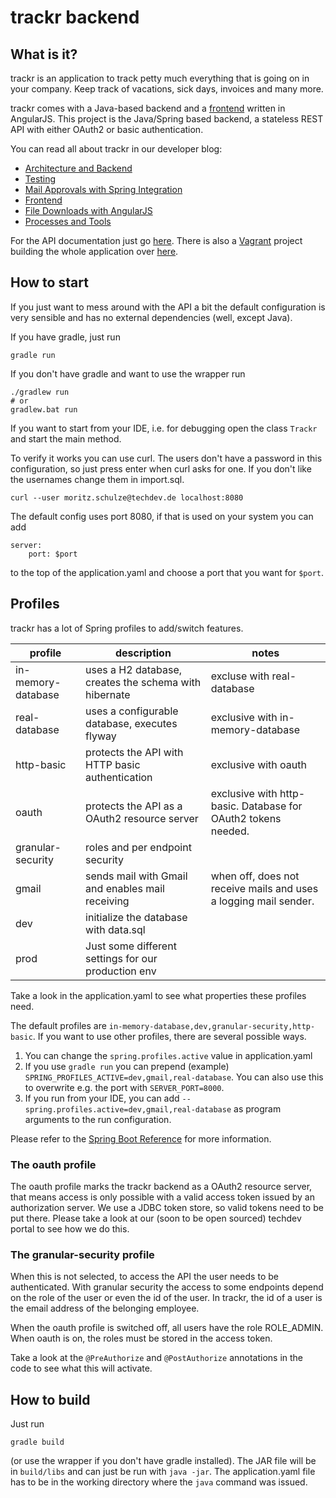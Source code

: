 trackr backend
==============

What is it?
-------------
trackr is an application to track petty much everything that is going on in your company.
Keep track of vacations, sick days, invoices and many more.

trackr comes with a Java-based backend and a [frontend](https://github.com/techdev-solutions/trackr-frontend) written in AngularJS. This project is the Java/Spring based
backend, a stateless REST API with either OAuth2 or basic authentication.

You can read all about trackr in our developer blog:

* [Architecture and Backend](http://blog.techdev.de/trackr-an-angularjs-app-with-a-java-8-backend-part-i/)
* [Testing](http://blog.techdev.de/testing-a-secured-spring-data-rest-service-with-java-8-and-mockmvc/)
* [Mail Approvals with Spring Integration](http://blog.techdev.de/mail-approvals-with-spring-integration/)
* [Frontend](http://blog.techdev.de/trackr-an-angularjs-app-with-a-java-8-backend-part-ii/)
* [File Downloads with AngularJS](http://blog.techdev.de/an-angularjs-directive-to-download-pdf-files/)
* [Processes and Tools](http://blog.techdev.de/trackr-an-angularjs-app-with-a-java-8-backend-part-iii/)

For the API documentation just go [here](http://techdev-solutions.github.io/trackr-api-documentation/getting_started.html).
There is also a [Vagrant](https://www.vagrantup.com/) project building the whole application over [here](https://github.com/techdev-solutions/trackr-vagrant).

How to start
------------
If you just want to mess around with the API a bit the default configuration is very sensible and has no external dependencies (well, except Java).

If you have gradle, just run

    gradle run

If you don't have gradle and want to use the wrapper run

    ./gradlew run
    # or
    gradlew.bat run

If you want to start from your IDE, i.e. for debugging open the class `Trackr` and start the main method.

To verify it works you can use curl. The users don't have a password in this configuration, so just press enter when curl asks for one. If you don't like the usernames
change them in import.sql.

    curl --user moritz.schulze@techdev.de localhost:8080

The default config uses port 8080, if that is used on your system you can add

    server:
        port: $port

to the top of the application.yaml and choose a port that you want for `$port`.

Profiles
--------
trackr has a lot of Spring profiles to add/switch features.

| profile            | description                                                | notes                                                            |
|--------------------|------------------------------------------------------------|------------------------------------------------------------------|
| in-memory-database | uses a H2 database, creates the schema with hibernate      | excluse with real-database                                       |
| real-database      | uses a configurable database, executes flyway              | exclusive with in-memory-database                                |
| http-basic         | protects the API with HTTP basic authentication            | exclusive with oauth                                             |
| oauth              | protects the API as a OAuth2 resource server               | exclusive with http-basic. Database for OAuth2 tokens needed.    |
| granular-security  | roles and per endpoint security                            |                                                                  |
| gmail              | sends mail with Gmail and enables mail receiving           | when off, does not receive mails and uses a logging mail sender. |
| dev                | initialize the database with data.sql                      |                                                                  |
| prod               | Just some different settings for our production env        |                                                                  |

Take a look in the application.yaml to see what properties these profiles need.

The default profiles are `in-memory-database,dev,granular-security,http-basic`. If you want to use other profiles, there are several possible ways.
1. You can change the `spring.profiles.active` value in application.yaml
2. If you use `gradle run` you can prepend (example) `SPRING_PROFILES_ACTIVE=dev,gmail,real-database`. You can also use this to overwrite e.g. the port with `SERVER_PORT=8000`.
3. If you run from your IDE, you can add `--spring.profiles.active=dev,gmail,real-database` as program arguments to the run configuration.

Please refer to the [Spring Boot Reference](http://docs.spring.io/spring-boot/docs/current/reference/htmlsingle/) for more information.

### The oauth profile
The oauth profile marks the trackr backend as a OAuth2 resource server, that means access is only possible with a valid access token issued by an authorization server. We use a
JDBC token store, so valid tokens need to be put there. Please take a look at our (soon to be open sourced) techdev portal to see how we do this.


### The granular-security profile
When this is not selected, to access the API the user needs to be authenticated. With granular security the access to some endpoints depend on the role of the user or even the
id of the user. In trackr, the id of a user is the email address of the belonging employee.

When the oauth profile is switched off, all users have the role ROLE_ADMIN. When oauth is on, the roles must be stored in the access token.

Take a look at the `@PreAuthorize` and `@PostAuthorize` annotations in the code to see what this will activate.

How to build
------------
Just run

    gradle build

(or use the wrapper if you don't have gradle installed). The JAR file will be in `build/libs` and can just be run with `java -jar`. The application.yaml file has to be in the
working directory where the `java` command was issued.